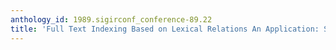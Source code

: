 ```yaml
---
anthology_id: 1989.sigirconf_conference-89.22
title: 'Full Text Indexing Based on Lexical Relations An Application: Software Libraries'
---
```


